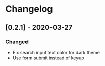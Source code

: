 # Changelog

## [0.2.1] - 2020-03-27

### Changed

- Fix search input text color for dark theme
- Use form submit instead of keyup
